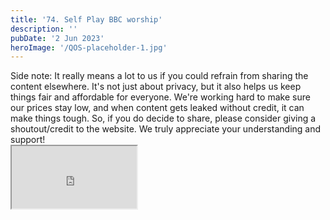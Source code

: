 ```yaml
---
title: '74. Self Play BBC worship'
description: ''
pubDate: '2 Jun 2023'
heroImage: '/QOS-placeholder-1.jpg'
---
```

<div class="video_paragraph_header"> Side note: It really means a lot to us if you could refrain from sharing the content elsewhere. It's not just about privacy, but it also helps us keep things fair and affordable for everyone. We're working hard to make sure our prices stay low, and when content gets leaked without credit, it can make things tough. So, if you do decide to share, please consider giving a shoutout/credit to the website. We truly appreciate your understanding and support!</div>

<iframe src="https://drive.google.com/file/d/1jPsGf4Cvr1JJPiIRPCEzFuX4zN1SR6WA/preview" width="200" height="100" allow="autoplay" allowfullscreen="allowfullscreen"></iframe>

<br>
<br>
<!---<a class="read_more" href="https://drive.google.com/file/d/1jPsGf4Cvr1JJPiIRPCEzFuX4zN1SR6WA/view?usp=sharing">Download</a>--->